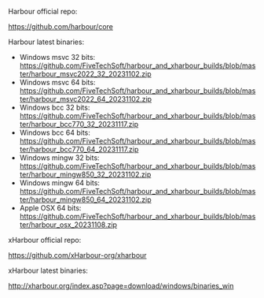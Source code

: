 Harbour official repo:

https://github.com/harbour/core

Harbour latest binaries: 
  * Windows msvc 32 bits: https://github.com/FiveTechSoft/harbour_and_xharbour_builds/blob/master/harbour_msvc2022_32_20231102.zip
  * Windows msvc 64 bits: https://github.com/FiveTechSoft/harbour_and_xharbour_builds/blob/master/harbour_msvc2022_64_20231102.zip
  * Windows bcc 32 bits: https://github.com/FiveTechSoft/harbour_and_xharbour_builds/blob/master/harbour_bcc770_32_20231117.zip
  * Windows bcc 64 bits: https://github.com/FiveTechSoft/harbour_and_xharbour_builds/blob/master/harbour_bcc770_64_20231117.zip
  * Windows mingw 32 bits: https://github.com/FiveTechSoft/harbour_and_xharbour_builds/blob/master/harbour_mingw850_32_20231102.zip
  * Windows mingw 64 bits: https://github.com/FiveTechSoft/harbour_and_xharbour_builds/blob/master/harbour_mingw850_64_20231102.zip
  * Apple OSX 64 bits: https://github.com/FiveTechSoft/harbour_and_xharbour_builds/blob/master/harbour_osx_20231108.zip

xHarbour official repo:

https://github.com/xHarbour-org/xharbour

xHarbour latest binaries:

http://xharbour.org/index.asp?page=download/windows/binaries_win
